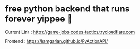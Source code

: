# free python backend that runs forever yippee 🎉

Current Link : https://game-jobs-codes-tactics.trycloudflare.com

Frontend : https://hamgarian.github.io/PyActionAPI/
